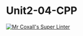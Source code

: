 # Unit2-04-CPP
[![Mr Coxall's Super Linter](https://github.com/ICS3U-C-Programming-JackT/Unit2-04-CPP/workflows/Mr%20Coxall's%20Super%20Linter/badge.svg)](https://github.com/ICS3U-C-Programming-JackT/Unit2-04-CPP/actions/)
